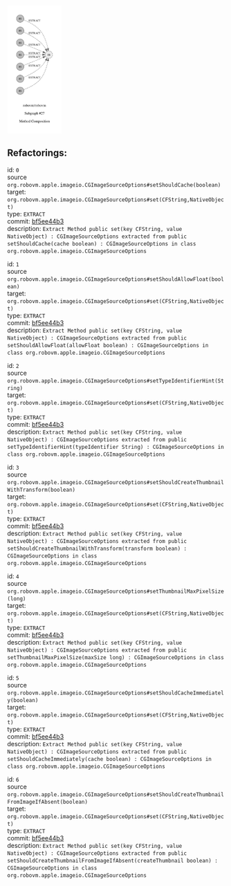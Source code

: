 <img src=subgraph_atomic_27.svg width=25%>

## Refactorings:

id: `0`\
source `org.robovm.apple.imageio.CGImageSourceOptions#setShouldCache(boolean)`\
target: `org.robovm.apple.imageio.CGImageSourceOptions#set(CFString,NativeObject)`\
type: `EXTRACT`\
commit: [bf5ee44b3](https://github.com/robovm/robovm/commit/bf5ee44b3b576e01ab09cae9f50300417b01dc07)\
description: `Extract Method public set(key CFString, value NativeObject) : CGImageSourceOptions extracted from public setShouldCache(cache boolean) : CGImageSourceOptions in class org.robovm.apple.imageio.CGImageSourceOptions`

id: `1`\
source `org.robovm.apple.imageio.CGImageSourceOptions#setShouldAllowFloat(boolean)`\
target: `org.robovm.apple.imageio.CGImageSourceOptions#set(CFString,NativeObject)`\
type: `EXTRACT`\
commit: [bf5ee44b3](https://github.com/robovm/robovm/commit/bf5ee44b3b576e01ab09cae9f50300417b01dc07)\
description: `Extract Method public set(key CFString, value NativeObject) : CGImageSourceOptions extracted from public setShouldAllowFloat(allowFloat boolean) : CGImageSourceOptions in class org.robovm.apple.imageio.CGImageSourceOptions`

id: `2`\
source `org.robovm.apple.imageio.CGImageSourceOptions#setTypeIdentifierHint(String)`\
target: `org.robovm.apple.imageio.CGImageSourceOptions#set(CFString,NativeObject)`\
type: `EXTRACT`\
commit: [bf5ee44b3](https://github.com/robovm/robovm/commit/bf5ee44b3b576e01ab09cae9f50300417b01dc07)\
description: `Extract Method public set(key CFString, value NativeObject) : CGImageSourceOptions extracted from public setTypeIdentifierHint(typeIdentifier String) : CGImageSourceOptions in class org.robovm.apple.imageio.CGImageSourceOptions`

id: `3`\
source `org.robovm.apple.imageio.CGImageSourceOptions#setShouldCreateThumbnailWithTransform(boolean)`\
target: `org.robovm.apple.imageio.CGImageSourceOptions#set(CFString,NativeObject)`\
type: `EXTRACT`\
commit: [bf5ee44b3](https://github.com/robovm/robovm/commit/bf5ee44b3b576e01ab09cae9f50300417b01dc07)\
description: `Extract Method public set(key CFString, value NativeObject) : CGImageSourceOptions extracted from public setShouldCreateThumbnailWithTransform(transform boolean) : CGImageSourceOptions in class org.robovm.apple.imageio.CGImageSourceOptions`

id: `4`\
source `org.robovm.apple.imageio.CGImageSourceOptions#setThumbnailMaxPixelSize(long)`\
target: `org.robovm.apple.imageio.CGImageSourceOptions#set(CFString,NativeObject)`\
type: `EXTRACT`\
commit: [bf5ee44b3](https://github.com/robovm/robovm/commit/bf5ee44b3b576e01ab09cae9f50300417b01dc07)\
description: `Extract Method public set(key CFString, value NativeObject) : CGImageSourceOptions extracted from public setThumbnailMaxPixelSize(maxSize long) : CGImageSourceOptions in class org.robovm.apple.imageio.CGImageSourceOptions`

id: `5`\
source `org.robovm.apple.imageio.CGImageSourceOptions#setShouldCacheImmediately(boolean)`\
target: `org.robovm.apple.imageio.CGImageSourceOptions#set(CFString,NativeObject)`\
type: `EXTRACT`\
commit: [bf5ee44b3](https://github.com/robovm/robovm/commit/bf5ee44b3b576e01ab09cae9f50300417b01dc07)\
description: `Extract Method public set(key CFString, value NativeObject) : CGImageSourceOptions extracted from public setShouldCacheImmediately(cache boolean) : CGImageSourceOptions in class org.robovm.apple.imageio.CGImageSourceOptions`

id: `6`\
source `org.robovm.apple.imageio.CGImageSourceOptions#setShouldCreateThumbnailFromImageIfAbsent(boolean)`\
target: `org.robovm.apple.imageio.CGImageSourceOptions#set(CFString,NativeObject)`\
type: `EXTRACT`\
commit: [bf5ee44b3](https://github.com/robovm/robovm/commit/bf5ee44b3b576e01ab09cae9f50300417b01dc07)\
description: `Extract Method public set(key CFString, value NativeObject) : CGImageSourceOptions extracted from public setShouldCreateThumbnailFromImageIfAbsent(createThumbnail boolean) : CGImageSourceOptions in class org.robovm.apple.imageio.CGImageSourceOptions`

